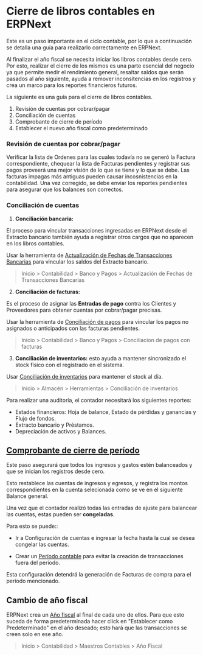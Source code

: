 # Cierre de libros contables en ERPNext

Este es un paso importante en el ciclo contable, por lo que a continuación se detalla una guía para realizarlo correctamente en ERPNext.

<!-- imagen -->

Al finalizar el año fiscal se necesita iniciar los libros contables desde cero. Por esto, realizar el cierre de los mismos es una parte esencial del negocio ya que permite medir el rendimiento general, resaltar saldos que serán pasados al año siguiente, ayuda a remover inconsitencias en los registros y crea un marco para los reportes financieros futuros.

La siguiente es una guía para el cierre de libros contables.

1. Revisión de cuentas por cobrar/pagar
1. Conciliación de cuentas
1. Comprobante de cierre de período
1. Establecer el nuevo año fiscal como predeterminado

### Revisión de cuentas por cobrar/pagar

Verificar la lista de Ordenes para las cuales todavía no se generó la Factura correspondiente, chequear la lista de Facturas pendientes y registrar sus pagos proveerá una mejor visión de lo que se tiene y lo que se debe. Las facturas impagas más antiguas pueden causar incosnistencias en la contabilidad. Una vez corregido, se debe enviar los reportes pendientes para asegurar que los balances son correctos.

### Conciliación de cuentas
1. **Conciliación bancaria:**

El proceso para vincular transacciones ingresadas en ERPNext desde el Extracto bancario también ayuda a registrar otros cargos que no aparecen en los libros contables.

Usar la herramienta de [Actualización de Fechas de Transacciones Bancarias](docs/user/manual/es/accounts/bank-reconciliation#2-how-to-update-bank-transaction-dates) para vincular los saldos del Extracto bancario.

> Inicio > Contabilidad > Banco y Pagos > Actualización de Fechas de Transacciones Bancarias

2. **Conciliación de facturas:**

Es el proceso de asignar las **Entradas de pago** contra los Clientes y Proveedores para obtener cuentas por cobrar/pagar precisas.

Usar la herramienta de [Conciliación de pagos](docs/user/manual/es/accounts/payment-reconciliation) para vincular los pagos no asignados o anticipados con las facturas pendientes.

> Inicio > Contabilidad > Banco y Pagos > Conciliacion de pagos con facturas

3. **Conciliación de inventarios:** esto ayuda a mantener sincronizado el stock físico con el registrado en el sistema.

Usar [Conciliación de inventarios](docs/user/manual/es/setting-up/stock-reconciliation) para mantener el stock al día.

> Inicio > Almacén > Herramientas > Conciliación de inventarios

Para realizar una auditoría, el contador necesitará los siguientes reportes:

- Estados financieros: Hoja de balance, Estado de pérdidas y ganancias y Flujo de fondos.
- Extracto bancario y Préstamos.
- Depreciación de activos y Balances.


## [Comprobante de cierre de período](docs/user/manual/es/accounts/period-closing-voucher)

Este paso asegurará que todos los ingresos y gastos estén balanceados y que se inician los registros desde cero.

Esto restablece las cuentas de ingresos y egresos, y registra los montos correspondientes en la cuenta selecionada como se ve en el siguiente Balance general.

<!-- imagen -->

Una vez que el contador realizó todas las entradas de ajuste para balancear las cuentas, estas pueden ser **congeladas**.

Para esto se puede::

- Ir a Configuración de cuentas e ingresar la fecha hasta la cual se desea congelar las cuentas.

<!-- imagen -->

- Crear un [Período contable](docs/user/manual/es/accounts/accounting-period) para evitar la creación de transacciones fuera del período.

<!-- imagen -->

Esta configuración detendrá la generación de Facturas de compra para el período mencionado.

## Cambio de año fiscal

ERPNext crea un [Año fiscal](docs/user/manual/es/accounts/fiscal-year) al final de cada uno de ellos. Para que esto suceda de forma predeterminada hacer click en "Establecer como Predeterminado" en el año deseado; esto hará que las transacciones se creen solo en ese año.

> Inicio > Contabilidad > Maestros Contables > Año Fiscal

<!-- imagen -->
